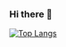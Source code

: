 ### Hi there 👋

[![Top Langs](https://github-readme-stats.vercel.app/api/top-langs/?username=Le0tk0k&hide=Ruby)](https://github.com/anuraghazra/github-readme-stats)
